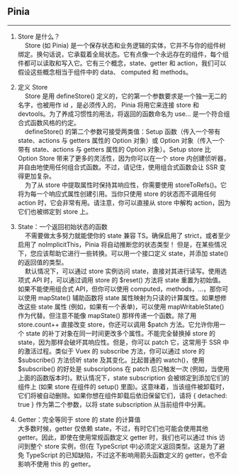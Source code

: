 ## Pinia

---

1. Store 是什么？  
&nbsp;&nbsp;&nbsp;&nbsp;Store (如 Pinia) 是一个保存状态和业务逻辑的实体，它并不与你的组件树绑定。换句话说，它承载着全局状态。它有点像一个永远存在的组件，每个组件都可以读取和写入它。它有三个概念，state、getter 和 action，我们可以假设这些概念相当于组件中的 data、 computed 和 methods。

2. 定义 Store  
&nbsp;&nbsp;&nbsp;&nbsp;Store 是用 defineStore() 定义的，它的第一个参数要求是一个独一无二的名字，也被用作 id ，是必须传入的， Pinia 将用它来连接 store 和 devtools。为了养成习惯性的用法，将返回的函数命名为 use... 是一个符合组合式函数风格的约定。  
&nbsp;&nbsp;&nbsp;&nbsp;defineStore() 的第二个参数可接受两类值：Setup 函数（传入一个带有 state、actions 与 getters 属性的 Option 对象）或 Option 对象（传入一个带有 state、actions 与 getters 属性的 Option 对象）。Setup store 比 Option Store 带来了更多的灵活性，因为你可以在一个 store 内创建侦听器，并自由地使用任何组合式函数。不过，请记住，使用组合式函数会让 SSR 变得更加复杂。  
&nbsp;&nbsp;&nbsp;&nbsp;为了从 store 中提取属性时保持其响应性，你需要使用 storeToRefs()。它将为每一个响应式属性创建引用。当你只使用 store 的状态而不调用任何 action 时，它会非常有用。请注意，你可以直接从 store 中解构 action，因为它们也被绑定到 store 上。

3. State：一个返回初始状态的函数  
&nbsp;&nbsp;&nbsp;&nbsp;不需要做太多努力就能使你的 state 兼容 TS。确保启用了 strict，或者至少启用了 noImplicitThis，Pinia 将自动推断您的状态类型！ 但是，在某些情况下，您应该帮助它进行一些转换。可以用一个接口定义 state，并添加 state() 的返回值的类型。  
&nbsp;&nbsp;&nbsp;&nbsp;默认情况下，可以通过 store 实例访问 state，直接对其进行读写。使用选项式 API 时，可以通过调用 store 的 $reset() 方法将 state 重置为初始值。如果不能使用组合式 API，但你可以使用 computed，methods，...，那你可以使用 mapState() 辅助函数将 state 属性映射为只读的计算属性。如果想修改这些 state 属性 (例如，如果有一个表单)，可以使用 mapWritableState() 作为代替。但注意不能像 mapState() 那样传递一个函数。除了用 store.count++ 直接改变 store，你还可以调用 $patch 方法。它允许你用一个 state 的补丁对象在同一时间更改多个属性。不能完全替换掉 store 的 state，因为那样会破坏其响应性。但是，你可以 patch 它，这常用于 SSR 中的激活过程。类似于 Vuex 的 subscribe 方法，你可以通过 store 的 $subscribe() 方法侦听 state 及其变化。比起普通的 watch()，使用 $subscribe() 的好处是 subscriptions 在 patch 后只触发一次 (例如，当使用上面的函数版本时)。默认情况下，state subscription 会被绑定到添加它们的组件上 (如果 store 在组件的 setup() 里面)。这意味着，当该组件被卸载时，它们将被自动删除。如果你想在组件卸载后依旧保留它们，请将 { detached: true } 作为第二个参数，以将 state subscription 从当前组件中分离。  

4. Getter：完全等同于 store 的 state 的计算值  
大多数时候，getter 仅依赖 state，不过，有时它们也可能会使用其他 getter。因此，即使在使用常规函数定义 getter 时，我们也可以通过 this 访问到整个 store 实例，但(在 TypeScript 中)必须定义返回类型。这是为了避免 TypeScript 的已知缺陷，不过这不影响用箭头函数定义的 getter，也不会影响不使用 this 的 getter。


